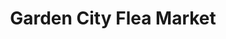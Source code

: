---
title: "Garden City Flea Market"
url: /garden-city/garden-city-flea-market/
shop: Gebrauchtwaren
---
